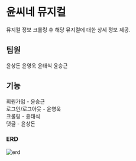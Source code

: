 # 윤씨네 뮤지컬 
뮤지컬 정보 크롤링 후 해당 뮤지컬에 대한 상세 정보 제공. 
 
## 팀원 
윤상돈
윤영욱
윤태식
윤승근 

## 기능
회원가입 - 윤승근  
로그인/로그아웃 - 윤영욱  
크롤링 - 윤태식  
댓글 - 윤상돈  

### ERD  
![erd](https://user-images.githubusercontent.com/94421127/178201980-459c10ad-98f0-44a8-84c5-a74a085d41ab.PNG)

